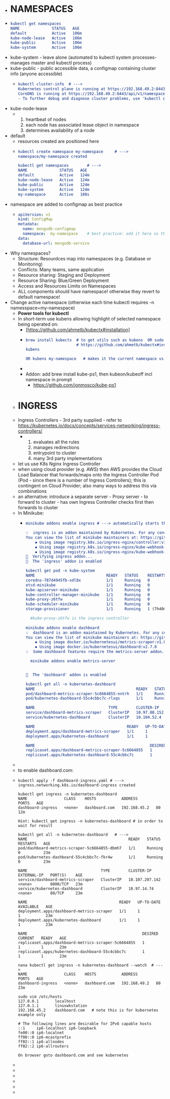- # NAMESPACES
- ```cmake
  kubectl get namespaces
  NAME              STATUS   AGE
  default           Active   106m  
  kube-node-lease   Active   106m  
  kube-public       Active   106m  
  kube-system       Active   106m
  ```
- kube-system - leave alone (automated to kubectl system processes- manages master and kubectl process)
- kube-public - public accessible data, a configmap containing cluster info (anyone accessible)
	- ```cmake
	  kubectl cluster-info 	# --->
	  Kubernetes control plane is running at https://192.168.49.2:8443
	  CoreDNS is running at https://192.168.49.2:8443/api/v1/namespaces/kube-system/services/kube-dns:dns/proxy
	  - To further debug and diagnose cluster problems, use 'kubectl cluster-info dump'.
	  ```
- kube-node-lease
	- 1.  heartbeat of nodes
	  2. each node has associated lease object in namespace
	  3. determines availability of a node
- default
	- resources created are positioned here
	- ```cmake
	  kubectl create namespace my-namespace 	# --->
	  namespace/my-namespace created
	  
	  kubectl get namespaces		# --->
	  NAME              STATUS   AGE
	  default           Active   124m
	  kube-node-lease   Active   124m
	  kube-public       Active   124m
	  kube-system       Active   124m
	  my-namespace      Active   108s
	  ```
- namespace are added to configmap as best practice
	- ```yaml
	  apiVersion: v1
	  kind: ConfigMap
	  metadata:
	    name: mongodb-configmap
	    namespace:  my-namespace    # best practice: add it here so there is a record
	  data:
	    database-url: mongodb-service
	  ```
- Why namespaces?
	- Structure:  Resourdces map into namespaces (e.g. Database or Monitoring)
	- Conflicts: Many teams, same application
	- Resource sharing: Staging and Deployment
	- Resource Sharing: Blue/Green Deployment
	- Access and Resources Limits on Namespaces
	- ALL components should have namespace! otherwise they revert to default namespace!
- Change active namespace (otherwise each time kubectl requires -n namesspace=my-namespace)
	- **Power tools for kubectl**
	- In short-term use kubens allowing highlight of selected namespace being operated on:
		- [https://github.com/ahmetb/kubectx#installation]
		- ```cmake
		  brew install kubectx	# to get utils such as kubens  OR sudo apt install kubectx
		  						# https://github.com/ahmetb/kubectx#installation
		  kubens
		  
		  OR kubens my-namespace   # makes it the current namespace vs. default
		  ```
		-
		- Addon: add brew install kube-ps1, then kubeon/kubeoff incl namespace in prompt
			- https://github.com/jonmosco/kube-ps1
	- # INGRESS
	- Ingress Controllers - 3rd party supplied - refer to https://kubernetes.io/docs/concepts/services-networking/ingress-controllers/
		- 1. evaluates all the rules
		  2. manages redirections
		  3. entrypoint to cluster
		  4. many 3rd party implementations
	- let us use K8s Nginx Ingress Controller
	- when using cloud provider (e.g. AWS) then AWS provides the Cloud Load Balancer that forwards/maps onto the Ingress Controller Pod (Pod - since there is a number of Ingress Controllers); this is contingent on Cloud Provider; also many ways to address this via combinations
	- an alternative: introduce a separate server - Proxy server - to forward to cluster - has own Ingress Controller checks first then forwards to cluster
	- In Minikube:
		- ```cmake
		  minikube addons enable ingress # ---> automatically starts the N8s Nginx Ingress Ctl
		  
		  💡  ingress is an addon maintained by Kubernetes. For any concerns contact minikube on GitHub.
		  You can view the list of minikube maintainers at: https://github.com/kubernetes/minikube/blob/master/OWNERS
		      ▪ Using image registry.k8s.io/ingress-nginx/controller:v1.5.1
		      ▪ Using image registry.k8s.io/ingress-nginx/kube-webhook-certgen:v20220916-gd32f8c343
		      ▪ Using image registry.k8s.io/ingress-nginx/kube-webhook-certgen:v20220916-gd32f8c343
		  🔎  Verifying ingress addon...
		  🌟  The 'ingress' addon is enabled
		  
		  kubectl get pod -n kube-system
		  NAME                               READY   STATUS    RESTARTS        AGE
		  coredns-787d4945fb-xdl8x           1/1     Running   0               7h40m
		  etcd-minikube                      1/1     Running   0               7h41m
		  kube-apiserver-minikube            1/1     Running   0               7h41m
		  kube-controller-manager-minikube   1/1     Running   0               7h41m
		  kube-proxy-z6tfw                   1/1     Running   0               7h40m
		  kube-scheduler-minikube            1/1     Running   0               7h41m
		  storage-provisioner                1/1     Running   1 (7h40m ago)   7h40m
		  
		  	#kube-proxy-z6tfw is the ingress controller
		      
		  minikube addons enable dashboard
		  💡  dashboard is an addon maintained by Kubernetes. For any concerns contact minikube on GitHub.
		  You can view the list of minikube maintainers at: https://github.com/kubernetes/minikube/blob/master/OWNERS
		      ▪ Using image docker.io/kubernetesui/metrics-scraper:v1.0.8
		      ▪ Using image docker.io/kubernetesui/dashboard:v2.7.0
		  💡  Some dashboard features require the metrics-server addon. To enable all features please run:
		  
		  	minikube addons enable metrics-server	
		  
		  
		  🌟  The 'dashboard' addon is enabled
		  
		  kubectl get all -n kubernetes-dashboard
		  NAME                                            READY   STATUS    RESTARTS   AGE
		  pod/dashboard-metrics-scraper-5c6664855-nntrh   1/1     Running   0          93s
		  pod/kubernetes-dashboard-55c4cbbc7c-rlxqs       1/1     Running   0          93s
		  
		  NAME                                TYPE        CLUSTER-IP     EXTERNAL-IP   PORT(S)    AGE
		  service/dashboard-metrics-scraper   ClusterIP   10.97.80.152   <none>        8000/TCP   93s
		  service/kubernetes-dashboard        ClusterIP   10.104.52.4    <none>        80/TCP     93s
		  
		  NAME                                        READY   UP-TO-DATE   AVAILABLE   AGE
		  deployment.apps/dashboard-metrics-scraper   1/1     1            1           93s
		  deployment.apps/kubernetes-dashboard        1/1     1            1           93s
		  
		  NAME                                                  DESIRED   CURRENT   READY   AGE
		  replicaset.apps/dashboard-metrics-scraper-5c6664855   1         1         1       93s
		  replicaset.apps/kubernetes-dashboard-55c4cbbc7c       1         1         1       93s
		  
		  ```
	-
	- to enable dashboard.com:
	- ```
	  kubectl apply -f dashboard-ingress.yaml # ---> 
	  ingress.networking.k8s.io/dashboard-ingress created
	  
	  kubectl get ingress -n kubernetes-dashboard
	  NAME                CLASS    HOSTS           ADDRESS        PORTS   AGE
	  dashboard-ingress   <none>   dashboard.com   192.168.45.2   80      12m
	  
	  Hint: kubectl get ingress -n kubernetes-dashboard	# in order to wait for result
	  
	  kubectl get all -n kubernetes-dashboard	# --->
	  NAME                                            READY   STATUS    RESTARTS   AGE
	  pod/dashboard-metrics-scraper-5c6664855-dbmh7   1/1     Running   0          23m
	  pod/kubernetes-dashboard-55c4cbbc7c-fkr4w       1/1     Running   0          23m
	  
	  NAME                                TYPE        CLUSTER-IP       EXTERNAL-IP   PORT(S)    AGE
	  service/dashboard-metrics-scraper   ClusterIP   10.107.207.142   <none>        8000/TCP   23m
	  service/kubernetes-dashboard        ClusterIP   10.97.14.74      <none>        80/TCP     23m
	  
	  NAME                                        READY   UP-TO-DATE   AVAILABLE   AGE
	  deployment.apps/dashboard-metrics-scraper   1/1     1            1           23m
	  deployment.apps/kubernetes-dashboard        1/1     1            1           23m
	  
	  NAME                                                  DESIRED   CURRENT   READY   AGE
	  replicaset.apps/dashboard-metrics-scraper-5c6664855   1         1         1       23m
	  replicaset.apps/kubernetes-dashboard-55c4cbbc7c       1         1         1       23m
	  
	  nana kubectl get ingress -n kubernetes-dashboard --watch	# --->
	  NAME                CLASS    HOSTS           ADDRESS        PORTS   AGE
	  dashboard-ingress   <none>   dashboard.com   192.168.49.2   80      23m
	  
	  sudo vim /etc/hosts
	  127.0.0.1       localhost
	  127.0.1.1       linuxwkstation
	  192.168.45.2    dashboard.com   # note this is for kubernetes example only
	  
	  # The following lines are desirable for IPv6 capable hosts
	  ::1     ip6-localhost ip6-loopback
	  fe00::0 ip6-localnet
	  ff00::0 ip6-mcastprefix
	  ff02::1 ip6-allnodes
	  ff02::2 ip6-allrouters
	  
	  On browser goto dashboard.com and see kubernetes
	  ```
	-
	-
	-
	-
	-
	-